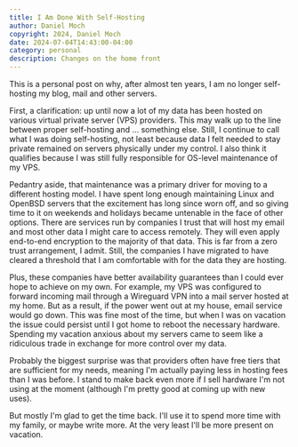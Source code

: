 ```yaml
---
title: I Am Done With Self-Hosting
author: Daniel Moch
copyright: 2024, Daniel Moch
date: 2024-07-04T14:43:00-04:00
category: personal
description: Changes on the home front
---
```

This is a personal post on why, after almost ten years, I am no
longer self-hosting my blog, mail and other servers.

First, a clarification: up until now a lot of my data has been
hosted on various virtual private server (VPS) providers.
This may walk up to the line between proper self-hosting and ...
something else.
Still, I continue to call what I was doing self-hosting, not least
because data I felt needed to stay private remained on servers
physically under my control.
I also think it qualifies because I was still fully responsible for
OS-level maintenance of my VPS.

Pedantry aside, that maintenance was a primary driver for moving
to a different hosting model.
I have spent long enough maintaining Linux and OpenBSD servers that
the excitement has long since worn off, and so giving time to it
on weekends and holidays became untenable in the face of other
options.
There are services run by companies I trust that will host my email
and most other data I might care to access remotely.
They will even apply end-to-end encryption to the majority of that
data.
This is far from a zero trust arrangement, I admit.
Still, the companies I have migrated to have cleared a threshold
that I am comfortable with for the data they are hosting.

Plus, these companies have better availability guarantees than I
could ever hope to achieve on my own.
For example, my VPS was configured to forward incoming mail through
a Wireguard VPN into a mail server hosted at my home.
But as a result, if the power went out at my house, email service
would go down.
This was fine most of the time, but when I was on vacation the issue
could persist until I got home to reboot the necessary hardware.
Spending my vacation anxious about my servers came to seem like a
ridiculous trade in exchange for more control over my data.

Probably the biggest surprise was that providers often have free
tiers that are sufficient for my needs, meaning I'm actually paying
less in hosting fees than I was before.
I stand to make back even more if I sell hardware I'm not using at
the moment (although I'm pretty good at coming up with new uses).

But mostly I'm glad to get the time back.
I'll use it to spend more time with my family, or maybe write more.
At the very least I'll be more present on vacation.

